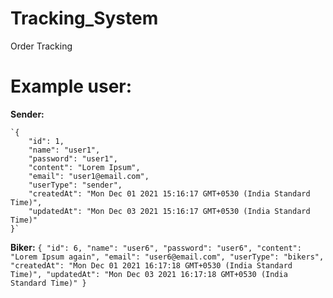 # Tracking_System
Order Tracking

# Example user:

**Sender:**

    `{
        "id": 1,
        "name": "user1",
        "password": "user1",
        "content": "Lorem Ipsum",
        "email": "user1@email.com",
        "userType": "sender",
        "createdAt": "Mon Dec 01 2021 15:16:17 GMT+0530 (India Standard Time)",
        "updatedAt": "Mon Dec 03 2021 15:16:17 GMT+0530 (India Standard Time)"
    }`

**Biker:**
    `{
        "id": 6,
        "name": "user6",
        "password": "user6",
        "content": "Lorem Ipsum again",
        "email": "user6@email.com",
        "userType": "bikers",
        "createdAt": "Mon Dec 01 2021 16:17:18 GMT+0530 (India Standard Time)",
        "updatedAt": "Mon Dec 03 2021 16:17:18 GMT+0530 (India Standard Time)"
    }`